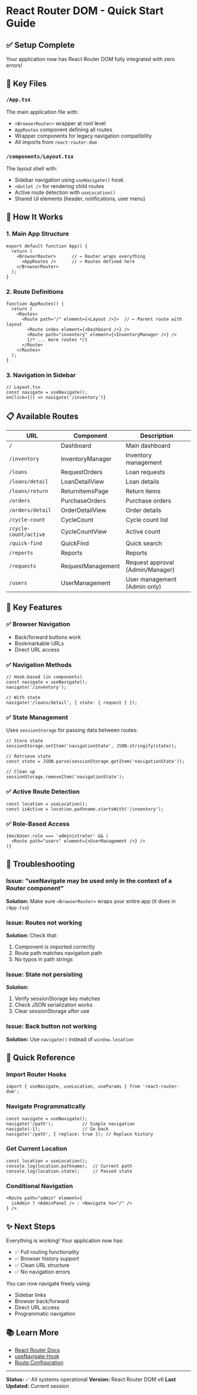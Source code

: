 # React Router DOM - Quick Start Guide

## ✅ Setup Complete

Your application now has React Router DOM fully integrated with zero errors!

## 📁 Key Files

### `/App.tsx`
The main application file with:
- `<BrowserRouter>` wrapper at root level
- `AppRoutes` component defining all routes
- Wrapper components for legacy navigation compatibility
- All imports from `react-router-dom`

### `/components/Layout.tsx`
The layout shell with:
- Sidebar navigation using `useNavigate()` hook
- `<Outlet />` for rendering child routes
- Active route detection with `useLocation()`
- Shared UI elements (header, notifications, user menu)

## 🚀 How It Works

### 1. Main App Structure
```tsx
export default function App() {
  return (
    <BrowserRouter>      // ← Router wraps everything
      <AppRoutes />      // ← Routes defined here
    </BrowserRouter>
  );
}
```

### 2. Route Definitions
```tsx
function AppRoutes() {
  return (
    <Routes>
      <Route path="/" element={<Layout />}>  // ← Parent route with layout
        <Route index element={<Dashboard />} />
        <Route path="inventory" element={<InventoryManager />} />
        {/* ... more routes */}
      </Route>
    </Routes>
  );
}
```

### 3. Navigation in Sidebar
```tsx
// Layout.tsx
const navigate = useNavigate();
onClick={() => navigate('/inventory')}
```

## 📋 Available Routes

| URL | Component | Description |
|-----|-----------|-------------|
| `/` | Dashboard | Main dashboard |
| `/inventory` | InventoryManager | Inventory management |
| `/loans` | RequestOrders | Loan requests |
| `/loans/detail` | LoanDetailView | Loan details |
| `/loans/return` | ReturnItemsPage | Return items |
| `/orders` | PurchaseOrders | Purchase orders |
| `/orders/detail` | OrderDetailView | Order details |
| `/cycle-count` | CycleCount | Cycle count list |
| `/cycle-count/active` | CycleCountView | Active count |
| `/quick-find` | QuickFind | Quick search |
| `/reports` | Reports | Reports |
| `/requests` | RequestManagement | Request approval (Admin/Manager) |
| `/users` | UserManagement | User management (Admin only) |

## 🔑 Key Features

### ✅ Browser Navigation
- Back/forward buttons work
- Bookmarkable URLs
- Direct URL access

### ✅ Navigation Methods
```tsx
// Hook-based (in components)
const navigate = useNavigate();
navigate('/inventory');

// With state
navigate('/loans/detail', { state: { request } });
```

### ✅ State Management
Uses `sessionStorage` for passing data between routes:
```tsx
// Store state
sessionStorage.setItem('navigationState', JSON.stringify(state));

// Retrieve state
const state = JSON.parse(sessionStorage.getItem('navigationState'));

// Clean up
sessionStorage.removeItem('navigationState');
```

### ✅ Active Route Detection
```tsx
const location = useLocation();
const isActive = location.pathname.startsWith('/inventory');
```

### ✅ Role-Based Access
```tsx
{mockUser.role === 'administrator' && (
  <Route path="users" element={<UserManagement />} />
)}
```

## 🐛 Troubleshooting

### Issue: "useNavigate may be used only in the context of a Router component"
**Solution:** Make sure `<BrowserRouter>` wraps your entire app (it does in `/App.tsx`)

### Issue: Routes not working
**Solution:** Check that:
1. Component is imported correctly
2. Route path matches navigation path
3. No typos in path strings

### Issue: State not persisting
**Solution:** 
1. Verify sessionStorage key matches
2. Check JSON serialization works
3. Clear sessionStorage after use

### Issue: Back button not working
**Solution:** Use `navigate()` instead of `window.location`

## 📝 Quick Reference

### Import Router Hooks
```tsx
import { useNavigate, useLocation, useParams } from 'react-router-dom';
```

### Navigate Programmatically
```tsx
const navigate = useNavigate();
navigate('/path');           // Simple navigation
navigate(-1);                // Go back
navigate('/path', { replace: true }); // Replace history
```

### Get Current Location
```tsx
const location = useLocation();
console.log(location.pathname);  // Current path
console.log(location.state);     // Passed state
```

### Conditional Navigation
```tsx
<Route path="admin" element={
  isAdmin ? <AdminPanel /> : <Navigate to="/" />
} />
```

## ✨ Next Steps

Everything is working! Your application now has:
- ✅ Full routing functionality
- ✅ Browser history support
- ✅ Clean URL structure
- ✅ No navigation errors

You can now navigate freely using:
- Sidebar links
- Browser back/forward
- Direct URL access
- Programmatic navigation

## 📚 Learn More

- [React Router Docs](https://reactrouter.com/)
- [useNavigate Hook](https://reactrouter.com/docs/en/v6/api#usenavigate)
- [Route Configuration](https://reactrouter.com/docs/en/v6/api#routes)

---

**Status:** ✅ All systems operational
**Version:** React Router DOM v6
**Last Updated:** Current session
